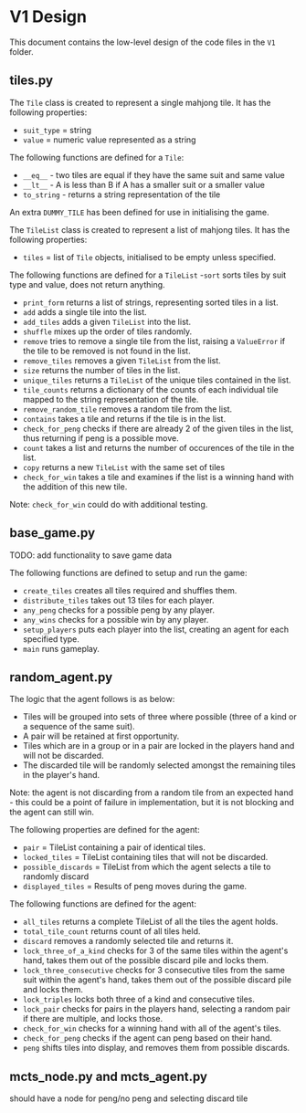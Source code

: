 # V1 Design

This document contains the low-level design of the code files in the `V1` folder.

## tiles.py

The `Tile` class is created to represent a single mahjong tile. It has the following properties:

- `suit_type` = string
- `value` = numeric value represented as a string

The following functions are defined for a `Tile`:

- `__eq__` - two tiles are equal if they have the same suit and same value
- `__lt__` - A is less than B if A has a smaller suit or a smaller value
- `to_string` - returns a string representation of the tile

An extra `DUMMY_TILE` has been defined for use in initialising the game.

The `TileList` class is created to represent a list of mahjong tiles. It has the following properties:

- `tiles` = list of `Tile` objects, initialised to be empty unless specified.

The following functions are defined for a `TileList` -`sort` sorts tiles by suit type and value, does not return anything.

- `print_form` returns a list of strings, representing sorted tiles in a list.
- `add` adds a single tile into the list.
- `add_tiles` adds a given `TileList` into the list.
- `shuffle` mixes up the order of tiles randomly.
- `remove` tries to remove a single tile from the list, raising a `ValueError` if the tile to be removed is not found in the list.
- `remove_tiles` removes a given `TileList` from the list.
- `size` returns the number of tiles in the list.
- `unique_tiles` returns a `TileList` of the unique tiles contained in the list.
- `tile_counts` returns a dictionary of the counts of each individual tile mapped to the string representation of the tile.
- `remove_random_tile` removes a random tile from the list.
- `contains` takes a tile and returns if the tile is in the list.
- `check_for_peng` checks if there are already 2 of the given tiles in the list, thus returning if peng is a possible move.
- `count` takes a list and returns the number of occurences of the tile in the list.
- `copy` returns a new `TileList` with the same set of tiles
- `check_for_win` takes a tile and examines if the list is a winning hand with the addition of this new tile.

Note: `check_for_win` could do with additional testing.

## base_game.py

TODO: add functionality to save game data

The following functions are defined to setup and run the game:

- `create_tiles` creates all tiles required and shuffles them.
- `distribute_tiles` takes out 13 tiles for each player.
- `any_peng` checks for a possible peng by any player.
- `any_wins` checks for a possible win by any player.
- `setup_players` puts each player into the list, creating an agent for each specified type.
- `main` runs gameplay.

## random_agent.py

The logic that the agent follows is as below:

- Tiles will be grouped into sets of three where possible (three of a kind or a sequence of the same suit).
- A pair will be retained at first opportunity.
- Tiles which are in a group or in a pair are locked in the players hand and will not be discarded.
- The discarded tile will be randomly selected amongst the remaining tiles in the player's hand.

Note: the agent is not discarding from a random tile from an expected hand - this could be a point of failure in implementation, but it is not blocking and the agent can still win.

The following properties are defined for the agent:

- `pair` = TileList containing a pair of identical tiles.
- `locked_tiles` = TileList containing tiles that will not be discarded.
- `possible_discards` = TileList from which the agent selects a tile to randomly discard
- `displayed_tiles` = Results of peng moves during the game.

The following functions are defined for the agent:

- `all_tiles` returns a complete TileList of all the tiles the agent holds.
- `total_tile_count` returns count of all tiles held.
- `discard` removes a randomly selected tile and returns it.
- `lock_three_of_a_kind` checks for 3 of the same tiles within the agent's hand, takes them out of the possible discard pile and locks them.
- `lock_three_consecutive` checks for 3 consecutive tiles from the same suit within the agent's hand, takes them out of the possible discard pile and locks them.
- `lock_triples` locks both three of a kind and consecutive tiles.
- `lock_pair` checks for pairs in the players hand, selecting a random pair if there are multiple, and locks those.
- `check_for_win` checks for a winning hand with all of the agent's tiles.
- `check_for_peng` checks if the agent can peng based on their hand.
- `peng` shifts tiles into display, and removes them from possible discards.

## mcts_node.py and mcts_agent.py

should have a node for peng/no peng and selecting discard tile
